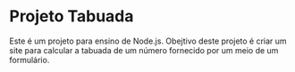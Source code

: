 # Projeto Tabuada 

Este é um projeto para ensino de Node.js. Obejtivo deste projeto é criar um site para calcular a tabuada de um número fornecido por um meio de um formulário. 